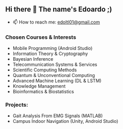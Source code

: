 ## Hi there 👋 The name's Edoardo ;)

- 📫 How to reach me: edoltl01@gmail.com

### Chosen Courses & Interests
- Mobile Programming (Android Studio)
- Information Theory & Cryptography
- Bayesian Inference
- Telecommunication Systems & Services
- Scientific Computing Methods
- Quantum & Unconventional Computing
- Advanced Machine Learning (DL & LSTM)
- Knowledge Management
- Bioinformatics & Biostatistics

### Projects: 
- Gait Analysis From EMG Signals (MATLAB)
- Campus Indoor Navigation (Unity, Android Studio)
